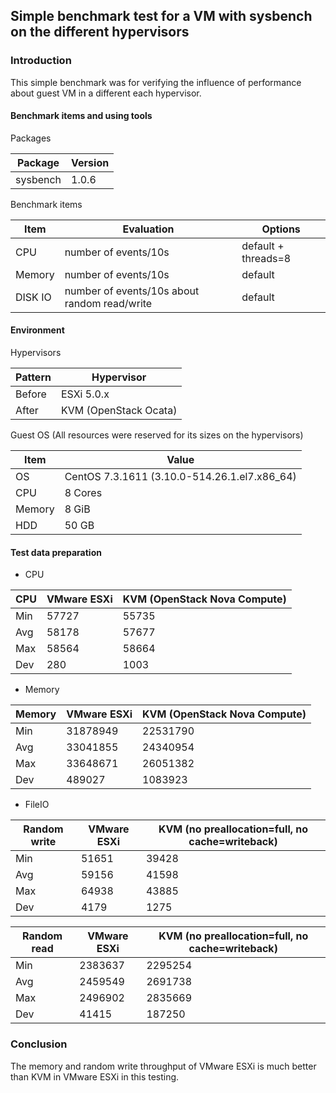 ## Simple benchmark test for a VM with sysbench on the different hypervisors

### Introduction

This simple benchmark was for verifying the influence of performance about guest VM in a different each hypervisor.

#### Benchmark items and using tools

Packages

Package | Version
-|-
sysbench | 1.0.6

Benchmark items

Item | Evaluation | Options
-|-|-
CPU |  number of events/10s | default + threads=8
Memory | number of events/10s | default
DISK IO | number of events/10s about random read/write | default

#### Environment

Hypervisors

Pattern | Hypervisor
-|-
Before | ESXi 5.0.x
After | KVM (OpenStack Ocata)

Guest OS (All resources were reserved for its sizes on the hypervisors)

Item | Value
-|-
OS | CentOS 7.3.1611 (3.10.0-514.26.1.el7.x86_64)
CPU | 8 Cores
Memory | 8 GiB
HDD | 50 GB

#### Test data preparation

* CPU

CPU|VMware ESXi|KVM (OpenStack Nova Compute)
-|-|-
Min|57727|55735|
Avg|58178|57677|
Max|58564|58664|
Dev|280  |1003 |

* Memory

Memory|VMware ESXi|KVM (OpenStack Nova Compute)
-|-|-
Min|31878949|22531790|
Avg|33041855|24340954|
Max|33648671|26051382|
Dev|489027  |1083923 |

* FileIO

Random write|VMware ESXi|KVM (no preallocation=full, no cache=writeback)
-|-|-
Min|51651|39428|
Avg|59156|41598|
Max|64938|43885|
Dev|4179 |1275 |

Random read|VMware ESXi|KVM (no preallocation=full, no cache=writeback)
-|-|-
Min|2383637|2295254|
Avg|2459549|2691738|
Max|2496902|2835669|
Dev|41415  |187250 |

### Conclusion

The memory and random write throughput of VMware ESXi is much better than KVM in VMware ESXi in this testing.


